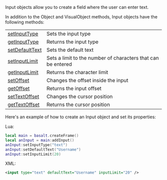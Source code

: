 Input objects allow you to create a field where the user can enter text.

In addition to the Object and VisualObject methods, Input objects have the following methods:

|   |   |
|---|---|
|[setInputType](objects/Input/setInputType.md)|Sets the input type
|[getInputType](objects/Input/getInputType.md)|Returns the input type
|[setDefaultText](objects/Input/setDefaultText.md)|Sets the default text
|[setInputLimit](objects/Input/setInputLimit.md)|Sets a limit to the number of characters that can be entered
|[getInputLimit](objects/Input/getInputLimit.md)|Returns the character limit
|[setOffset](objects/Input/setOffset.md)|Changes the offset inside the input
|[getOffset](objects/Input/getOffset.md)|Returns the input offset
|[setTextOffset](objects/Input/setTextOffset.md)|Changes the cursor position
|[getTextOffset](objects/Input/getTextOffset.md)|Returns the cursor position

Here's an example of how to create an Input object and set its properties:

Lua:

```lua
local main = basalt.createFrame()
local anInput = main:addInput()
anInput:setInputType("text")
anInput:setDefaultText("Username")
anInput:setInputLimit(20)
```

XML:

```xml
<input type="text" defaultText="Username" inputLimit="20" />
```
